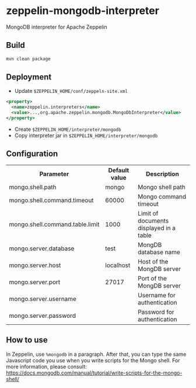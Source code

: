 # zeppelin-mongodb-interpreter
MongoDB interpreter for Apache Zeppelin

## Build
```sh
mvn clean package
```

## Deployment

* Update `$ZEPPELIN_HOME/conf/zeppeln-site.xml`
```xml
<property>
  <name>zeppelin.interpreters</name>
  <value>...,org.apache.zeppelin.mongodb.MongoDbInterpreter</value>
</property>
```
* Create `$ZEPPELIN_HOME/interpreter/mongodb`
* Copy interpreter jar in `$ZEPPELIN_HOME/interpreter/mongodb`


## Configuration

<table>
  <tr><th>Parameter</th><th>Default value</th><th>Description</th></tr>
  <tr><td>mongo.shell.path</td><td>mongo</td><td>Mongo shell path</td></tr>
  <tr><td>mongo.shell.command.timeout</td><td>60000</td><td>Mongo command timeout</td></tr>
  <tr><td>mongo.shell.command.table.limit</td><td>1000</td><td>Limit of documents displayed in a table</td></tr>
  <tr><td>mongo.server.database</td><td>test</td><td>MongDB database name</td></tr>
  <tr><td>mongo.server.host</td><td>localhost</td><td>Host of the MongDB server</td></tr>
  <tr><td>mongo.server.port</td><td>27017</td><td>Port of the MongDB server</td></tr>
  <tr><td>mongo.server.username</td><td></td><td>Username for authentication</td></tr>
  <tr><td>mongo.server.password</td><td></td><td>Password for authentication</td></tr>
</table>

## How to use

In Zeppelin, use `%mongodb` in a paragraph.
After that, you can type the same Javascript code you use when you write scripts for the Mongo shell.
For more information, please consult: https://docs.mongodb.com/manual/tutorial/write-scripts-for-the-mongo-shell/

